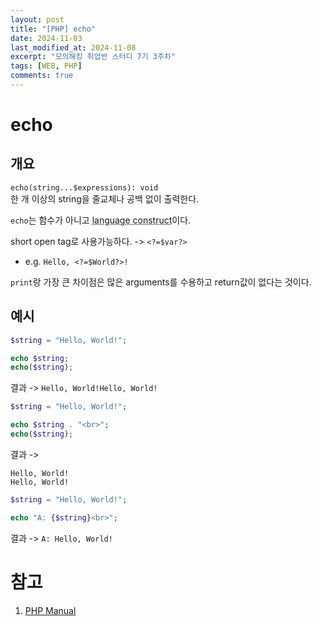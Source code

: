 ```yaml
---
layout: post
title: "[PHP] echo"
date: 2024-11-03
last_modified_at: 2024-11-08
excerpt: "모의해킹 취업반 스터디 7기 3주차"
tags: [WEB, PHP]
comments: true
---
```


# echo
## 개요
`echo(string...$expressions): void`  
한 개 이상의 string을 줄교체나 공백 없이 출력한다.

`echo`는 함수가 아니고 <abbr title="a syntactically allowable part of a program that may be formed from one or more lexical tokens in accordance with the rules of the programming language">language construct</abbr>이다.

short open tag로 사용가능하다. -> `<?=$var?>`
* e.g. `Hello, <?=$World?>!`

`print`랑 가장 큰 차이점은 많은 arguments를 수용하고 return값이 없다는 것이다.

## 예시
```php
$string = "Hello, World!";

echo $string;
echo($string);
```
결과 ->
`Hello, World!Hello, World!`

```php
$string = "Hello, World!";

echo $string . "<br>";
echo($string);
```
결과 ->
```
Hello, World!
Hello, World!
```

```php
$string = "Hello, World!";

echo "A: {$string}<br>";
```
결과 ->
`A: Hello, World!`

# 참고
1. [PHP Manual](https://www.php.net/manual/en/function.echo.php)